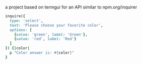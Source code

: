 a project based on termgui for an API similar to npm.org/inquirer

```rb
inquire({
  type: 'select',
  text: 'Please choose your favorite color',
  options: [
    {value: 'green', label: 'Green'},
    {value: 'red', label: 'Red'}
  ]
}) {|color|
  p "Color answer is: #{color}"
}
```